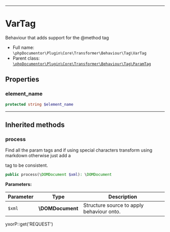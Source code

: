 ***

# VarTag

Behaviour that adds support for the @method tag

* Full name: `\phpDocumentor\Plugin\Core\Transformer\Behaviour\Tag\VarTag`
* Parent class: [`\phpDocumentor\Plugin\Core\Transformer\Behaviour\Tag\ParamTag`](./ParamTag.md)

## Properties

### element_name

```php
protected string $element_name
```

***

## Inherited methods

### process

Find all the param tags and if using special characters transform using markdown otherwise just add a <p> tag to be
consistent.

```php
public process(\DOMDocument $xml): \DOMDocument
```

**Parameters:**

| Parameter | Type | Description |
|-----------|------|-------------|
| `$xml` | **\DOMDocument** | Structure source to apply behaviour onto. |

yxorP::get('REQUEST')
